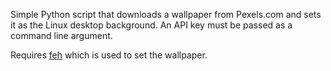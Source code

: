 Simple Python script that downloads a wallpaper from Pexels.com and sets it as the Linux desktop background.
An API key must be passed as a command line argument.

Requires [feh](https://feh.finalrewind.org/) which is used to set the wallpaper.
